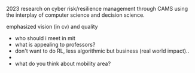 2023
research on cyber risk/resilience management through CAMS using the interplay of computer science and decision science. 

emphasized vision (in cv) and quality

- who should i meet in mit
- what is appealing to professors?
- don't want to do RL, less algorithmic but business (real world impact)..
- 
- what do you think about mobility area?